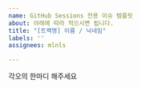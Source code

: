 ```yaml
---
name: GitHub Sessions 전용 이슈 템플릿
about: 아래에 따라 적으시면 됩니다.
title: "[트랙명] 이름 / 닉네임"
labels: ''
assignees: mlnls

---
```


각오의 한마디 해주세요
